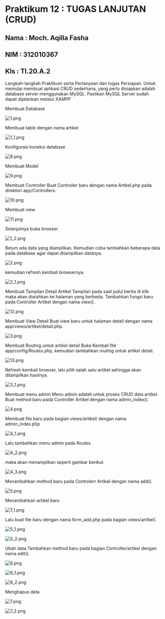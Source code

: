 # Praktikum 12 : TUGAS LANJUTAN (CRUD)
## Nama : Moch. Aqilla Fasha
## NIM  : 312010367
## Kls  : TI.20.A.2

Langkah-langkah Praktikum serta Pertanyaan dan tugas
Persiapan.
Untuk memulai membuat aplikasi CRUD sederhana, yang perlu disiapkan adalah 
database server menggunakan MySQL. Pastikan MySQL Server sudah dapat dijalankan melalui XAMPP

Membuat Database

![1.png](img/1.png)






Membuat table dengan nama artikel

![1_1.png](img/1_1.png)






Konfigurasi koneksi database

![8.png](img/8.png)






Membuat Model

![9.png](img/9.png)







Membuat Controller
Buat Controller baru dengan nama Artikel.php pada direktori app/Controllers.

![10.png](img/10.png)






Membuat view

![11.png](img/11.png)






Selanjutnya buka browser

![1_2.png](img/1_2.png)






Belum ada data yang diampilkan. Kemudian coba tambahkan beberapa data pada 
database agar dapat ditampilkan datanya.

![2.png](img/2.png)







kemudian refresh kembali browsernya.

![2_1.png](img/2_1.png)






Membuat Tampilan Detail Artikel
Tampilan pada saat judul berita di klik maka akan diarahkan ke halaman yang berbeda. 
Tambahkan fungsi baru pada Controller Artikel dengan nama view().

![12.png](img/12.png)







Membuat View Detail
Buat view baru untuk halaman detail dengan nama app/views/artikel/detail.php.

![3.png](img/3.png)






Membuat Routing untuk artikel detail
Buka Kembali file app/config/Routes.php, kemudian tambahkan routing untuk artikel detail.

![13.png](img/13.png)





Refresh kembali browser, lalu pilih salah satu artikel sehingga akan ditampilkan hasilnya.

![3_1.png](img/3_1.png)







Membuat menu admin
Menu admin adalah untuk proses CRUD data artikel. Buat method baru pada Controller Artikel dengan nama admin_index().

![4.png](img/4.png)






Membuat file baru pada bagian views/artikel/ dengan nama admin_index.php

![4_1.png](img/4_1.png)






Lalu tambahkan menu admin pada Routes.

![4_2.png](img/4_2.png)






maka akan menampilkan seperti gambar berikut.

![4_3.png](img/4_3.png)







Menambahkan method baru pada Controlerr Artikel dengan nama add().

![5.png](img/5.png)






Menambahkan artikel baru

![7_1.png](img/7_1.png)







Lalu buat file baru dengan nama form_add.php pada bagian views/artikel/.

![5_1.png](img/5_1.png)







![5_2.png](img/5_2.png)







Ubah data
Tambahkan method baru pada bagian Controller/artikel dengan nama edit().

![6.png](img/6.png)







![6_1.png](img/6_1.png)







![6_2.png](img/6_2.png)






Menghapus data

![7.png](img/7.png)





![7_2.png](img/7_2.png)






